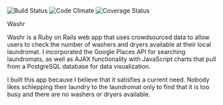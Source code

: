 ![Build Status](https://codeship.com/projects/b1643890-27a1-0134-56f8-72a748d076f3/status?branch=master)
![Code Climate](https://codeclimate.com/github/kristinruben/washr.png)
![Coverage Status](https://coveralls.io/repos/kristinruben/washr/badge.png)

Washr

Washr is a Ruby on Rails web app that uses crowdsourced data to allow users to check the number of washers and dryers available at their local laundromat. I incorporated the Google Places API for searching laundromats, as well as AJAX functionality with JavaScript charts that pull from a PostgreSQL database for data visualization.

I built this app because I believe that it satisfies a current need. Nobody likes schlepping their laundry to the laundromat only to find that it is too busy and there are no washers or dryers available.

